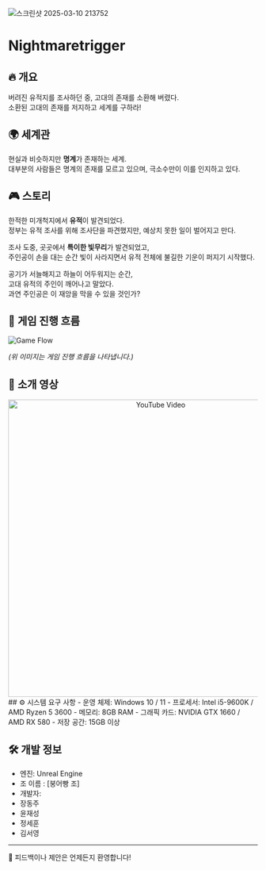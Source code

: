 
![스크린샷 2025-03-10 213752](https://github.com/user-attachments/assets/7e94c7cf-e0ce-4eda-b3fd-0a0718041ae0)

# Nightmaretrigger

## 🔥 개요
버려진 유적지를 조사하던 중, 고대의 존재를 소환해 버렸다.  
소환된 고대의 존재를 저지하고 세계를 구하라!  

## 🌍 세계관
현실과 비슷하지만 **명계**가 존재하는 세계.  
대부분의 사람들은 명계의 존재를 모르고 있으며, 극소수만이 이를 인지하고 있다.

## 🎮 스토리
한적한 미개척지에서 **유적**이 발견되었다.  
정부는 유적 조사를 위해 조사단을 파견했지만, 예상치 못한 일이 벌어지고 만다.  

조사 도중, 곳곳에서 **특이한 빛무리**가 발견되었고,  
주인공이 손을 대는 순간 빛이 사라지면서 유적 전체에 불길한 기운이 퍼지기 시작했다.  

공기가 서늘해지고 하늘이 어두워지는 순간,  
고대 유적의 주인이 깨어나고 말았다.  
과연 주인공은 이 재앙을 막을 수 있을 것인가?

## 📌 게임 진행 흐름
![Game Flow](https://github.com/user-attachments/assets/75c65521-e9b6-4d83-94ec-b699e87d34cd)
 
*(위 이미지는 게임 진행 흐름을 나타냅니다.)*

## 🎥 소개 영상
<div align="center">
  <a href="https://youtu.be/7AWV-5jjcT4?si=76HPGNgLBJNVTHFU">
    <img src="https://img.youtube.com/vi/7AWV-5jjcT4/0.jpg" alt="YouTube Video" width="600">
  </a>
</div>
## ⚙️ 시스템 요구 사항
- 운영 체제: Windows 10 / 11
- 프로세서: Intel i5-9600K / AMD Ryzen 5 3600
- 메모리: 8GB RAM
- 그래픽 카드: NVIDIA GTX 1660 / AMD RX 580
- 저장 공간: 15GB 이상

## 🛠️ 개발 정보
- 엔진: Unreal Engine
- 조 이름 : [붕어빵 조]
- 개발자: 
- 장동주
- 윤재성
- 정세훈
- 김서영

---

🚀 피드백이나 제안은 언제든지 환영합니다!
